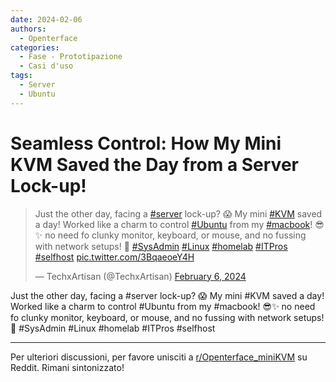 ```yaml
---
date: 2024-02-06
authors:
  - Openterface
categories:
  - Fase - Prototipazione
  - Casi d'uso
tags:
  - Server
  - Ubuntu
---
```


# Seamless Control: How My Mini KVM Saved the Day from a Server Lock-up!

<blockquote class="twitter-tweet" data-media-max-width="560"><p lang="en" dir="ltr">Just the other day, facing a <a href="https://twitter.com/hashtag/server?src=hash&amp;ref_src=twsrc%5Etfw">#server</a> lock-up? 😱 My mini <a href="https://twitter.com/hashtag/KVM?src=hash&amp;ref_src=twsrc%5Etfw">#KVM</a> saved a day! Worked like a charm to control <a href="https://twitter.com/hashtag/Ubuntu?src=hash&amp;ref_src=twsrc%5Etfw">#Ubuntu</a> from my <a href="https://twitter.com/hashtag/macbook?src=hash&amp;ref_src=twsrc%5Etfw">#macbook</a>! 😎✨ no need fo clunky monitor, keyboard, or mouse, and no fussing with network setups! 🙌 <a href="https://twitter.com/hashtag/SysAdmin?src=hash&amp;ref_src=twsrc%5Etfw">#SysAdmin</a> <a href="https://twitter.com/hashtag/Linux?src=hash&amp;ref_src=twsrc%5Etfw">#Linux</a> <a href="https://twitter.com/hashtag/homelab?src=hash&amp;ref_src=twsrc%5Etfw">#homelab</a> <a href="https://twitter.com/hashtag/ITPros?src=hash&amp;ref_src=twsrc%5Etfw">#ITPros</a> <a href="https://twitter.com/hashtag/selfhost?src=hash&amp;ref_src=twsrc%5Etfw">#selfhost</a> <a href="https://t.co/3BqaeoeY4H">pic.twitter.com/3BqaeoeY4H</a></p>&mdash; TechxArtisan (@TechxArtisan) <a href="https://twitter.com/TechxArtisan/status/1754754378395996445?ref_src=twsrc%5Etfw">February 6, 2024</a></blockquote> <script async src="https://platform.twitter.com/widgets.js" charset="utf-8"></script>

<!-- more -->

Just the other day, facing a #server lock-up? 😱 My mini #KVM saved a day! Worked like a charm to control #Ubuntu from my #macbook! 😎✨ no need fo clunky monitor, keyboard, or mouse, and no fussing with network setups! 🙌 #SysAdmin #Linux #homelab #ITPros #selfhost

--------

Per ulteriori discussioni, per favore unisciti a [r/Openterface_miniKVM](https://www.reddit.com/r/Openterface_miniKVM/) su Reddit. Rimani sintonizzato!
